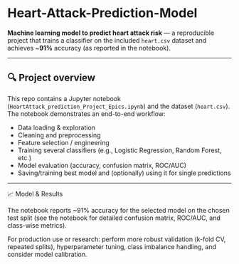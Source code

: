 # Heart-Attack-Prediction-Model

**Machine learning model to predict heart attack risk** — a reproducible project that trains a classifier on the included `heart.csv` dataset and achieves ~**91%** accuracy (as reported in the notebook).

---

## 🔍 Project overview

This repo contains a Jupyter notebook (`HeartAttack_prediction_Project_Epics.ipynb`) and the dataset (`heart.csv`). The notebook demonstrates an end-to-end workflow:

- Data loading & exploration
- Cleaning and preprocessing
- Feature selection / engineering
- Training several classifiers (e.g., Logistic Regression, Random Forest, etc.)
- Model evaluation (accuracy, confusion matrix, ROC/AUC)
- Saving/training best model and (optionally) using it for single predictions

---


📈 Model & Results

The notebook reports ~91% accuracy for the selected model on the chosen test split (see the notebook for detailed confusion matrix, ROC/AUC, and class-wise metrics).

For production use or research: perform more robust validation (k-fold CV, repeated splits), hyperparameter tuning, class imbalance handling, and consider model calibration.
